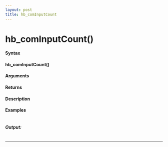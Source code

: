 ```yaml
---
layout: post
title: hb_comInputCount
---
```


# hb_comInputCount()


#### Syntax

#### hb_comInputCount()

#### Arguments

#### Returns

#### Description

#### Examples

```

```

##### Output:

```

```

---